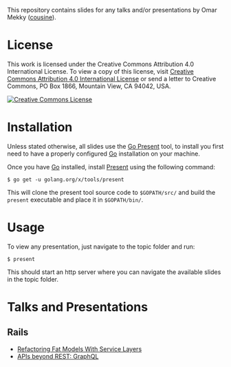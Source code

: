 This repository contains slides for any talks and/or presentations by Omar Mekky
([cousine](https://github.com/cousine)).

# License

This work is licensed under the Creative Commons Attribution 4.0 International 
License. To view a copy of this license, visit 
[Creative Commons Attribution 4.0 International License](http://creativecommons.org/licenses/by/4.0/)
or send a letter to Creative Commons, PO Box 1866, Mountain View, CA 94042, USA.

[![Creative Commons License](https://i.creativecommons.org/l/by/4.0/88x31.png)](http://creativecommons.org/licenses/by/4.0/)

# Installation

Unless stated otherwise, all slides use the [Go Present](https://godoc.org/golang.org/x/tools/present) 
tool, to install you first need to have a properly configured [Go](https://golang.org/)
installation on your machine.

Once you have [Go](https://golang.org/) installed, install [Present](https://godoc.org/golang.org/x/tools/present)
using the following command:

```
$ go get -u golang.org/x/tools/present
```

This will clone the present tool source code to `$GOPATH/src/` and build the
`present` executable and place it in `$GOPATH/bin/`.

# Usage

To view any presentation, just navigate to the topic folder and run:

```
$ present
```

This should start an http server where you can navigate the available slides in
the topic folder.

# Talks and Presentations

## Rails

* [Refactoring Fat Models With Service Layers](rails/refactoring_fat_models_with_service_layers.slide)
* [APIs beyond REST: GraphQL](rails/apis_beyond_rest_graphql.slide)

